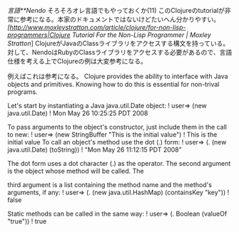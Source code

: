 *言語**Nendo* そろそろオレ言語でもやっておくか(11)
このClojureのtutorialが非常に参考になる。本家のドキュメントではないけどたいへん分かりやすい。
 *[http://www.moxleystratton.com/article/clojure/for-non-lisp-programmers|Clojure Tutorial For the Non-Lisp Programmer | Moxley Stratton*]
ClojureがJavaのClassライブラリをアクセスする構文を持っている。
対して、NendoはRubyのClassライブラリをアクセスする必要があるので、言語仕様を考える上でClojureの例は大変参考になる。

例えばこれは参考になる。
 Clojure provides the ability to interface with Java objects and
 primitives. Knowing how to do this is essential for non-trival
 programs.

 Let's start by instantiating a Java java.util.Date object:
!   user=> (new java.util.Date)
!   Mon May 26 10:25:25 PDT 2008

 To pass arguments to the object's constructor, just include them in
 the call to new:
!   user=> (new StringBuffer "This is the initial value")
!   This is the initial value
 To call an object's method use the dot (.) form:
!   user=> (. (new java.util.Date) (toString))
!   "Mon May 26 11:12:15 PDT 2008"

 The dot form uses a dot character (.) as the operator. The second
 argument is the object whose method will be called. The

 third argument is a list containing the method name and the method's
 arguments, if any:
!   user=> (. (new java.util.HashMap) (containsKey "key"))
!   false

 Static methods can be called in the same way:
!   user=> (. Boolean (valueOf "true"))
!   true
